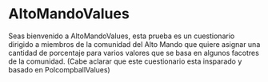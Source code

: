 # AltoMandoValues
Seas bienvenido a AltoMandoValues, esta prueba es un cuestionario dirigido a miembros de la comunidad del Alto Mando que quiere asignar una cantidad de porcentaje para varios valores que se basa en algunos facotres de la comunidad. (Cabe aclarar que este cuestionario esta insparado y basado en PolcompballValues)
